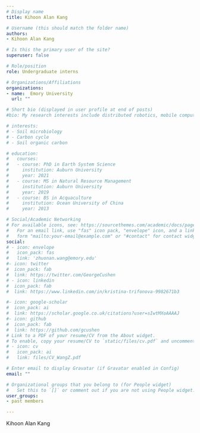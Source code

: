 ```yaml
---
# Display name
title: Kihoon Alan Kang

# Username (this should match the folder name)
authors:
- Kihoon Alan Kang

# Is this the primary user of the site?
superuser: false

# Role/position
role: Undergraduate interns

# Organizations/Affiliations
organizations:
- name:  Emory University
  url: ""

# Short bio (displayed in user profile at end of posts)
#bio: My research interests include distributed robotics, mobile computing and programmable matter.

# interests:
# - Soil microbiology
# - Carbon cycle
# - Soil organic carbon

# education:
#   courses:
#   - course: PhD in Earth System Science
#     institution: Auburn University
#     year: 2021
#   - course: MS in Natural Resource Management
#     institution: Auburn University
#     year: 2019
#   - course: BS in Acquaculture
#     institution: Ocean University of China
#     year: 2013

# Social/Academic Networking
# For available icons, see: https://sourcethemes.com/academic/docs/page-builder/#icons
#   For an email link, use "fas" icon pack, "envelope" icon, and a link in the
#   form "mailto:your-email@example.com" or "#contact" for contact widget.
social:
# - icon: envelope
#   icon_pack: fas
#   link: 'zhuonan.wang@emory.edu'
#- icon: twitter
#  icon_pack: fab
#  link: https://twitter.com/GeorgeCushen
# - icon: linkedin
#  icon_pack: fab
#  link: https://www.linkedin.com/in/kristina-trifonova-9982671b3

#- icon: google-scholar
#  icon_pack: ai
#  link: https://scholar.google.co.uk/citations?user=sIwtMXoAAAAJ
#- icon: github
#  icon_pack: fab
#  link: https://github.com/gcushen
# Link to a PDF of your resume/CV from the About widget.
# To enable, copy your resume/CV to `static/files/cv.pdf` and uncomment the lines below.
# - icon: cv
#   icon_pack: ai
#   link: files/CV_WangZ.pdf

# Enter email to display Gravatar (if Gravatar enabled in Config)
email: ""

# Organizational groups that you belong to (for People widget)
#   Set this to `[]` or comment out if you are not using People widget.
user_groups:
- past members

---
```


Kihoon Alan Kang

